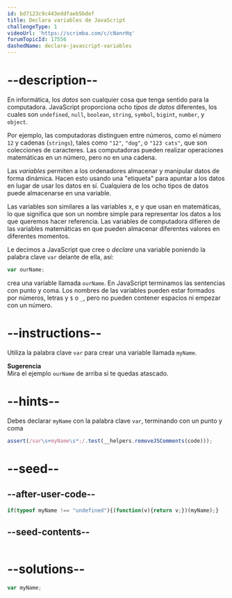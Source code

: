 ```yaml
---
id: bd7123c9c443eddfaeb5bdef
title: Declara variables de JavaScript
challengeType: 1
videoUrl: 'https://scrimba.com/c/cNanrHq'
forumTopicId: 17556
dashedName: declare-javascript-variables
---
```


# --description--

En informática, los <dfn>datos</dfn> son cualquier cosa que tenga sentido para la computadora. JavaScript proporciona ocho <dfn>tipos de datos</dfn> diferentes, los cuales son `undefined`, `null`, `boolean`, `string`, `symbol`, `bigint`, `number`, y `object`.

Por ejemplo, las computadoras distinguen entre números, como el número `12` y cadenas (`strings`), tales como `"12"`, `"dog"`, o `"123 cats"`, que son colecciones de caracteres. Las computadoras pueden realizar operaciones matemáticas en un número, pero no en una cadena.

Las <dfn>variables</dfn> permiten a los ordenadores almacenar y manipular datos de forma dinámica. Hacen esto usando una "etiqueta" para apuntar a los datos en lugar de usar los datos en sí. Cualquiera de los ocho tipos de datos puede almacenarse en una variable.

Las variables son similares a las variables x, e y que usan en matemáticas, lo que significa que son un nombre simple para representar los datos a los que queremos hacer referencia. Las variables de computadora difieren de las variables matemáticas en que pueden almacenar diferentes valores en diferentes momentos.

Le decimos a JavaScript que cree o <dfn>declare</dfn> una variable poniendo la palabra clave `var` delante de ella, así:

```js
var ourName;
```

crea una variable llamada `ourName`. En JavaScript terminamos las sentencias con punto y coma. Los nombres de las variables pueden estar formados por números, letras y `$` o `_`, pero no pueden contener espacios ni empezar con un número.

# --instructions--

Utiliza la palabra clave `var` para crear una variable llamada `myName`.

**Sugerencia**  
Mira el ejemplo `ourName` de arriba si te quedas atascado.

# --hints--

Debes declarar `myName` con la palabra clave `var`, terminando con un punto y coma

```js
assert(/var\s+myName\s*;/.test(__helpers.removeJSComments(code)));
```

# --seed--

## --after-user-code--

```js
if(typeof myName !== "undefined"){(function(v){return v;})(myName);}
```

## --seed-contents--

```js

```

# --solutions--

```js
var myName;
```
